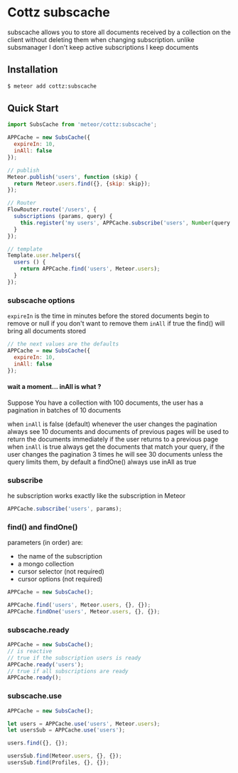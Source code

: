 Cottz subscache
=============================

subscache allows you to store all documents received by a collection on the client without deleting them when changing subscription.
unlike subsmanager I don't keep active subscriptions I keep documents

## Installation
```sh
$ meteor add cottz:subscache
```

## Quick Start
```js
import SubsCache from 'meteor/cottz:subscache';

APPCache = new SubsCache({
  expireIn: 10,
  inAll: false
});

// publish
Meteor.publish('users', function (skip) {
  return Meteor.users.find({}, {skip: skip});
});

// Router
FlowRouter.route('/users', {
  subscriptions (params, query) {
    this.register('my users', APPCache.subscribe('users', Number(query.skip) || 0));
  }
});

// template
Template.user.helpers({
  users () {
    return APPCache.find('users', Meteor.users);
  }
});
```
### subscache options
`expireIn` is the time in minutes before the stored documents begin to remove or null if you don't want to remove them
`inAll` if true the find() will bring all documents stored
```js
// the next values are the defaults
APPCache = new SubsCache({
  expireIn: 10,
  inAll: false
});
```
#### wait a moment... inAll is what ?
Suppose You have a collection with 100 documents, the user has a pagination in batches of 10 documents

when `inAll` is false (default) whenever the user changes the pagination always see 10 documents and documents of previous pages will be used to return the documents immediately if the user returns to a previous page
when `inAll` is true always get the documents that match your query, if the user changes the pagination 3 times he will see 30 documents unless the query limits them, by default a findOne() always use inAll as true

### subscribe
he subscription works exactly like the subscription in Meteor
```js
APPCache.subscribe('users', params);
```

### find() and findOne()
parameters (in order) are:

 - the name of the subscription
 - a mongo collection
 - cursor selector (not required)
 - cursor options (not required)
```js
APPCache = new SubsCache();

APPCache.find('users', Meteor.users, {}, {});
APPCache.findOne('users', Meteor.users, {}, {});
```

### subscache.ready
```js
APPCache = new SubsCache();
// is reactive
// true if the subscription users is ready
APPCache.ready('users');
// true if all subscriptions are ready
APPCache.ready();
```

### subscache.use
```js
APPCache = new SubsCache();

let users = APPCache.use('users', Meteor.users);
let usersSub = APPCache.use('users');

users.find({}, {});

usersSub.find(Meteor.users, {}, {});
usersSub.find(Profiles, {}, {});
```